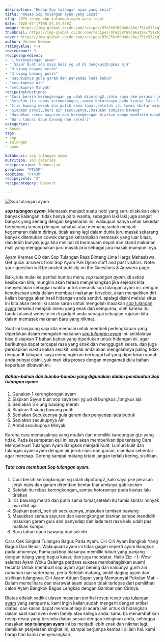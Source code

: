 ```yaml
---
description: "Resep Sop tulangan ayam yang Lezat"
title: "Resep Sop tulangan ayam yang Lezat"
slug: 2078-resep-sop-tulangan-ayam-yang-lezat
date: 2020-07-17T08:54:54.478Z
image: https://img-global.cpcdn.com/recipes/97e258f69da6a28e/751x532cq70/sop-tulangan-ayam-foto-resep-utama.jpg
thumbnail: https://img-global.cpcdn.com/recipes/97e258f69da6a28e/751x532cq70/sop-tulangan-ayam-foto-resep-utama.jpg
cover: https://img-global.cpcdn.com/recipes/97e258f69da6a28e/751x532cq70/sop-tulangan-ayam-foto-resep-utama.jpg
author: Jerome Newman
ratingvalue: 4.4
reviewcount: 9
recipeingredient:
- "1 kerongkongan ayam"
- " Sayur buat sop saya beli yg ud di bungkus1bngkus aja"
- "3 siung bawang merah"
- "3 siung bawang putih"
- "Secukupnya gula garam dan penyedap lada bubuk"
- "secukupnya Air"
- "secukupnya Minyak"
recipeinstructions:
- "Cuci bersih kerongkongan yg udah dipotong2,,kalo saya pke perasan jeruk nipis dan garam direndam bentar biar amisnya gak kecium"
- "Setelah itu rebus kerongkongan,,sampe kotorannya pada keatas lalu tiriskan"
- "Iris bawang merah dan putih sama tomat,setelah itu tumis sbntar minyak nya dikit aja"
- "Siapkan panci,,beri air secukupnya,,masukan tumisan bawang"
- "Masukkan semua sayuran dan kerongkongan biarkan sampe mendidih masukan garam gula dan penyedap dan lada test rasa kalo udah pas matikan kompor"
- "Baru taburi daun bawang dan seledri"
categories:
- Resep
tags:
- sop
- tulangan
- ayam

katakunci: sop tulangan ayam 
nutrition: 163 calories
recipecuisine: Indonesian
preptime: "PT25M"
cooktime: "PT43M"
recipeyield: "2"
recipecategory: Dessert

---
```



![Sop tulangan ayam](https://img-global.cpcdn.com/recipes/97e258f69da6a28e/751x532cq70/sop-tulangan-ayam-foto-resep-utama.jpg)

<b><i>sop tulangan ayam</i></b>, Memasak menjadi suatu hobi yang seru dilakukan oleh banyak kalangan. tidak hanya para wanita, sebagian laki laki juga sangat banyak yang senang dengan kegemaran ini. walaupun hanya untuk sekedar bersenang senang dengan sahabat atau memang sudah menjadi kegemaran dalam dirinya. tidak asing lagi dalam dunia juru masak sekarang banyak ditemukan cowok dengan ketrampilan memasak yang luar biasa, dan lebih banyak juga kita melihat di bermacam depot dan stand makanan mall yang menggunakan juru masak pria sebagai juru masak mumpuni nya.

Ayam Kremes QQ dan Sop Tulangan Rasa Bintang Lima Harga Mahasiswa. Get quick answers from Sop Ayam Pak Djono staff and past visitors. Note: your question will be posted publicly on the Questions &amp; Answers page.

Baik, kita mulai ke perihal bumbu menu <i>sop tulangan ayam</i>. di setiap kesibukan kita, mungkin akan terasa menyenangkan jika sejenak kita menyediakan sebagian waktu untuk meracik sop tulangan ayam ini. dengan kesuksesan anda dalam membuat makanan tersebut, akan menjadikan diri kalian bangga akan hasil hidangan anda sendiri. apalagi disini melalui situs ini kita akan memiliki saran saran untuk mengolah masakan <u>sop tulangan ayam</u> tersebut menjadi menu yang enak dan sempurna, oleh karena itu tandai alamat website ini di gadget anda sebagai sebagian rujukan kita dalam memasak makanan baru yang nikmat.


Saat ini langsung saja kita memulai untuk membeli perlengkapan yang diperlukan dalam mengolah makanan <u><i>sop tulangan ayam</i></u> ini. setidaknya bisa disiapkan <b>7</b> bahan bahan yang diperlukan untuk hidangan ini. agar berikutnya dapat tercapai rasa yang enak dan menggugah selera. dan juga persiapkan waktu kalian sedikit, sebab anda akan mengolahnya paling tidak dengan <b>6</b> tahapan. saya menginginkan berbagai hal yang diperlukan sudah anda punyai disini, yuk mari kita proses dengan mengamati dulu bahan keperluan dibawah ini.

<!--inarticleads1-->

##### Bahan-bahan dan bumbu-bumbu yang digunakan dalam pembuatan Sop tulangan ayam:

1. Gunakan 1 kerongkongan ayam
1. Siapkan  Sayur buat sop saya beli yg ud di bungkus,,1bngkus aja
1. Sediakan 3 siung bawang merah
1. Siapkan 3 siung bawang putih
1. Sediakan Secukupnya gula garam dan penyedap lada bubuk
1. Sediakan secukupnya Air
1. Ambil secukupnya Minyak


Karena cara memasaknya yang mudah dan memiliki kandungan gizi yang tidak. Pada kesempatan kali ini saya akan memberikan tips tentang Cara Memperkuat Tulangan Ayam Bangkok menjadi Kuat. Lumuri kulit dan tulangan ayam ayam dengan air jeruk nipis dan garam, diamkan sebentar agar meresap. Goreng sampai matang tetapi jangan terlalu kering, sisihkan. 

<!--inarticleads2-->

##### Tata cara membuat Sop tulangan ayam:

1. Cuci bersih kerongkongan yg udah dipotong2,,kalo saya pke perasan jeruk nipis dan garam direndam bentar biar amisnya gak kecium
1. Setelah itu rebus kerongkongan,,sampe kotorannya pada keatas lalu tiriskan
1. Iris bawang merah dan putih sama tomat,setelah itu tumis sbntar minyak nya dikit aja
1. Siapkan panci,,beri air secukupnya,,masukan tumisan bawang
1. Masukkan semua sayuran dan kerongkongan biarkan sampe mendidih masukan garam gula dan penyedap dan lada test rasa kalo udah pas matikan kompor
1. Baru taburi daun bawang dan seledri


Cara Cek Singkat Tulangan Bagus Pada Ayam. Ciri Ciri Ayam Bangkok Yang Bagus Dan Benar. Walaupuan ayam ini tidak gagah seperti ayam Bangkok pada umumnya, Pama pakhoy biasanya memiliki tubuh yang panjang dengan tulang yang bagus kasar, dan juga mendatar. Hallo Zizi :-): Wow selamat Ayam Woku Belanga perdana sukses membahagiakan suami tercinta  Untuk membuat sop ayam agar bening dan kaldunya gurih ala rumahan nan sederhana, perlu Setelah matang, ambil daging ayam dan sisihkan tulangnya. Ciri Ayam Aduan Super yang Mempunyai Pukulan Mati - Dalam memelihara dan merawat ayam aduan tidak terlepas dari pemilihan calon Ayam Bangkok Bagus Lengkap dengan Gambar dan Cirinya. 

Diatas adalah sedikit ulasan masakan perihal resep resep <u>sop tulangan ayam</u> yang sempurna. kami ingin kalian sudah mengerti dengan artikel diatas, dan kalian dapat membuat lagi di acara lain untuk di hidangkan dalam saat saat even even family atau kolega anda. kamu bs menambahkan resep resep yang tersedia diatas sesuai dengan keinginan anda, sehingga masakan <b>sop tulangan ayam</b> ini bs menjadi lebih enak dan nikmat lagi. demikian penjelasan singkat ini, sampai berjumpa kembali di lain hal. kami harap hari kamu menyenangkan.
